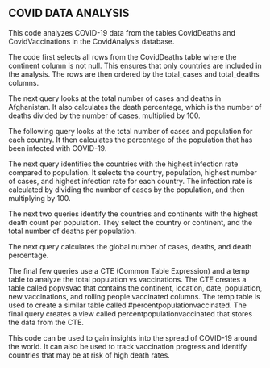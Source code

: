 ## COVID DATA ANALYSIS
This code analyzes COVID-19 data from the tables CovidDeaths and CovidVaccinations in the CovidAnalysis database.

The code first selects all rows from the CovidDeaths table where the continent column is not null. This ensures that only countries are included in the analysis. The rows are then ordered by the total_cases and total_deaths columns.

The next query looks at the total number of cases and deaths in Afghanistan. It also calculates the death percentage, which is the number of deaths divided by the number of cases, multiplied by 100.

The following query looks at the total number of cases and population for each country. It then calculates the percentage of the population that has been infected with COVID-19.

The next query identifies the countries with the highest infection rate compared to population. It selects the country, population, highest number of cases, and highest infection rate for each country. The infection rate is calculated by dividing the number of cases by the population, and then multiplying by 100.

The next two queries identify the countries and continents with the highest death count per population. They select the country or continent, and the total number of deaths per population.

The next query calculates the global number of cases, deaths, and death percentage.

The final few queries use a CTE (Common Table Expression) and a temp table to analyze the total population vs vaccinations. The CTE creates a table called popvsvac that contains the continent, location, date, population, new vaccinations, and rolling people vaccinated columns. The temp table is used to create a similar table called #percentpopulationvaccinated. The final query creates a view called percentpopulationvaccinated that stores the data from the CTE.

This code can be used to gain insights into the spread of COVID-19 around the world. It can also be used to track vaccination progress and identify countries that may be at risk of high death rates.
